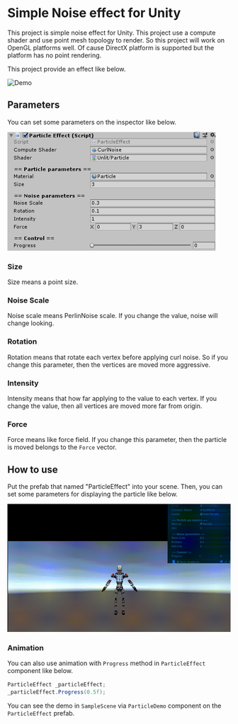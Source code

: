 # Simple Noise effect for Unity

This project is simple noise effect for Unity. This project use a compute shader and use point mesh topology to render. So this project will work on OpenGL platforms well. Of cause DirectX platform is supported but the platform has no point rendering.

This project provide an effect like below.

![Demo](./demo.gif)



## Parameters

You can set some parameters on the inspector like below.

![Inspector](./inspector.png)

### Size

Size means a point size.

### Noise Scale

Noise scale means PerlinNoise scale. If you change the value, noise will change looking.

### Rotation

Rotation means that rotate each vertex before applying curl noise. So if you change this parameter, then the vertices are moved more aggressive.

### Intensity

Intensity means that how far applying to the value to each vertex. If you change the value, then all vertices are moved more far from origin.

### Force

Force means like force field. If you change this parameter, then the particle is moved belongs to the `Force` vector.

## How to use

Put the prefab that named "ParticleEffect" into your scene. Then, you can set some parameters for displaying the particle like below.

![Howto demo](./howto.gif)

### Animation

You can also use animation with `Progress` method in `ParticleEffect` component like below.

```C#
ParticleEffect _particleEffect;
_particleEffect.Progress(0.5f);
```

You can see the demo in `SampleScene` via `ParticleDemo` component on the `ParticleEffect` prefab.